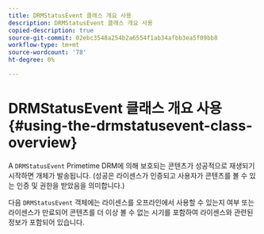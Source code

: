 ```yaml
---
title: DRMStatusEvent 클래스 개요 사용
description: DRMStatusEvent 클래스 개요 사용
copied-description: true
source-git-commit: 02ebc3548a254b2a6554f1ab34afbb3ea5f09bb8
workflow-type: tm+mt
source-wordcount: '78'
ht-degree: 0%

---
```


# DRMStatusEvent 클래스 개요 사용 {#using-the-drmstatusevent-class-overview}

A `DRMStatusEvent` Primetime DRM에 의해 보호되는 콘텐츠가 성공적으로 재생되기 시작하면 개체가 발송됩니다. (성공은 라이센스가 인증되고 사용자가 콘텐츠를 볼 수 있는 인증 및 권한을 받았음을 의미합니다.)

다음 `DRMStatusEvent` 객체에는 라이센스를 오프라인에서 사용할 수 있는지 여부 또는 라이센스가 만료되어 콘텐츠를 더 이상 볼 수 없는 시기를 포함하여 라이센스와 관련된 정보가 포함되어 있습니다.
